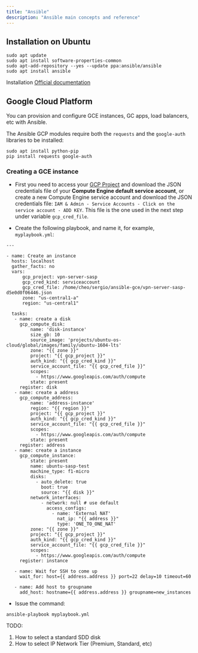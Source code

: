 ```yaml
---
title: "Ansible"
description: "Ansible main concepts and reference"
---
```


## Installation on Ubuntu

```
sudo apt update
sudo apt install software-properties-common
sudo apt-add-repository --yes --update ppa:ansible/ansible
sudo apt install ansible
```
Installation [Official documentation](https://docs.ansible.com/ansible/latest/installation_guide/intro_installation.html#installing-ansible-on-ubuntu)


## Google Cloud Platform
You can provision and configure GCE instances, GC apps, load balancers, etc with Ansible.

The Ansible GCP modules require both the `requests` and the `google-auth` libraries to be installed:

```
sudo apt install python-pip
pip install requests google-auth
```


### Creating a GCE instance

- First you need to access your [GCP Project](https://console.cloud.google.com) and download the JSON credentials file of your **Compute Engine default service account**, or create a new Compute Engine service account and download the JSON credentials file: `IAM & Admin - Service Accounts - Click on the service account - ADD KEY`. This file is the one used in the next step under variable `gcp_cred_file`.

- Create the following playbook, and name it, for example, `myplaybook.yml`:

```
---

- name: Create an instance
  hosts: localhost
  gather_facts: no
  vars:
      gcp_project: vpn-server-sasp
      gcp_cred_kind: serviceaccount
      gcp_cred_file: /home/cheo/sergio/ansible-gce/vpn-server-sasp-d5e0d0f06446.json
      zone: "us-central1-a"
      region: "us-central1"

  tasks:
   - name: create a disk
     gcp_compute_disk:
         name: 'disk-instance'
         size_gb: 10
         source_image: 'projects/ubuntu-os-cloud/global/images/family/ubuntu-1604-lts'
         zone: "{{ zone }}"
         project: "{{ gcp_project }}"
         auth_kind: "{{ gcp_cred_kind }}"
         service_account_file: "{{ gcp_cred_file }}"
         scopes:
           - https://www.googleapis.com/auth/compute
         state: present
     register: disk
   - name: create a address
     gcp_compute_address:
         name: 'address-instance'
         region: "{{ region }}"
         project: "{{ gcp_project }}"
         auth_kind: "{{ gcp_cred_kind }}"
         service_account_file: "{{ gcp_cred_file }}"
         scopes:
           - https://www.googleapis.com/auth/compute
         state: present
     register: address
   - name: create a instance
     gcp_compute_instance:
         state: present
         name: ubuntu-sasp-test
         machine_type: f1-micro
         disks:
           - auto_delete: true
             boot: true
             source: "{{ disk }}"
         network_interfaces:
             - network: null # use default
               access_configs:
                 - name: 'External NAT'
                   nat_ip: "{{ address }}"
                   type: 'ONE_TO_ONE_NAT'
         zone: "{{ zone }}"
         project: "{{ gcp_project }}"
         auth_kind: "{{ gcp_cred_kind }}"
         service_account_file: "{{ gcp_cred_file }}"
         scopes:
           - https://www.googleapis.com/auth/compute
     register: instance

   - name: Wait for SSH to come up
     wait_for: host={{ address.address }} port=22 delay=10 timeout=60

   - name: Add host to groupname
     add_host: hostname={{ address.address }} groupname=new_instances
```

- Issue the command:
```
ansible-playbook myplaybook.yml
```

TODO:
1. How to select a standard SDD disk
2. How to select IP Network Tier (Premium, Standard, etc)
